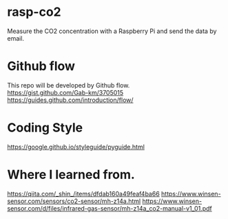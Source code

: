 # rasp-co2
Measure the CO2 concentration with a Raspberry Pi and send the data by email.

# Github flow
This repo will be developed by Github flow.  
https://gist.github.com/Gab-km/3705015  
https://guides.github.com/introduction/flow/  

# Coding Style
https://google.github.io/styleguide/pyguide.html

# Where I learned from.
https://qiita.com/_shin_/items/dfdab160a49feaf4ba66
https://www.winsen-sensor.com/sensors/co2-sensor/mh-z14a.html
https://www.winsen-sensor.com/d/files/infrared-gas-sensor/mh-z14a_co2-manual-v1_01.pdf
